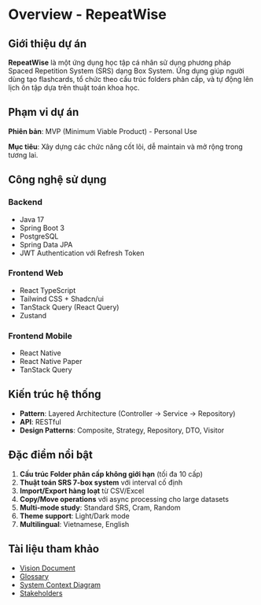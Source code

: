 # Overview - RepeatWise

## Giới thiệu dự án

**RepeatWise** là một ứng dụng học tập cá nhân sử dụng phương pháp Spaced Repetition System (SRS) dạng Box System. Ứng dụng giúp người dùng tạo flashcards, tổ chức theo cấu trúc folders phân cấp, và tự động lên lịch ôn tập dựa trên thuật toán khoa học.

## Phạm vi dự án

**Phiên bản**: MVP (Minimum Viable Product) - Personal Use

**Mục tiêu**: Xây dựng các chức năng cốt lõi, dễ maintain và mở rộng trong tương lai.

## Công nghệ sử dụng

### Backend
- Java 17
- Spring Boot 3
- PostgreSQL
- Spring Data JPA
- JWT Authentication với Refresh Token

### Frontend Web
- React TypeScript
- Tailwind CSS + Shadcn/ui
- TanStack Query (React Query)
- Zustand

### Frontend Mobile
- React Native
- React Native Paper
- TanStack Query

## Kiến trúc hệ thống

- **Pattern**: Layered Architecture (Controller → Service → Repository)
- **API**: RESTful
- **Design Patterns**: Composite, Strategy, Repository, DTO, Visitor

## Đặc điểm nổi bật

1. **Cấu trúc Folder phân cấp không giới hạn** (tối đa 10 cấp)
2. **Thuật toán SRS 7-box system** với interval cố định
3. **Import/Export hàng loạt** từ CSV/Excel
4. **Copy/Move operations** với async processing cho large datasets
5. **Multi-mode study**: Standard SRS, Cram, Random
6. **Theme support**: Light/Dark mode
7. **Multilingual**: Vietnamese, English

## Tài liệu tham khảo

- [Vision Document](./01-vision.md)
- [Glossary](./02-glossary.md)
- [System Context Diagram](./03-system-context-diagram.md)
- [Stakeholders](./04-stakeholders.md)
